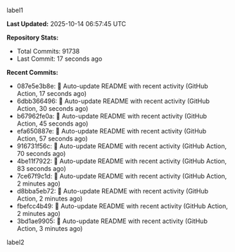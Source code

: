 
label1 
<!-- ACTIVITY_START -->
**Last Updated:** 2025-10-14 06:57:45 UTC

**Repository Stats:**
- Total Commits: 91738
- Last Commit: 17 seconds ago

**Recent Commits:**
- 087e5e3b8e: 🤖 Auto-update README with recent activity (GitHub Action, 17 seconds ago)
- 6dbb366496: 🤖 Auto-update README with recent activity (GitHub Action, 30 seconds ago)
- b67962fe0a: 🤖 Auto-update README with recent activity (GitHub Action, 45 seconds ago)
- efa650887e: 🤖 Auto-update README with recent activity (GitHub Action, 57 seconds ago)
- 916731f56c: 🤖 Auto-update README with recent activity (GitHub Action, 70 seconds ago)
- 4be11f7922: 🤖 Auto-update README with recent activity (GitHub Action, 83 seconds ago)
- 7ce67f9c1d: 🤖 Auto-update README with recent activity (GitHub Action, 2 minutes ago)
- d8bba5eb72: 🤖 Auto-update README with recent activity (GitHub Action, 2 minutes ago)
- fbefcc4b49: 🤖 Auto-update README with recent activity (GitHub Action, 2 minutes ago)
- 3bd1ae9905: 🤖 Auto-update README with recent activity (GitHub Action, 3 minutes ago)
<!-- ACTIVITY_END -->

label2
